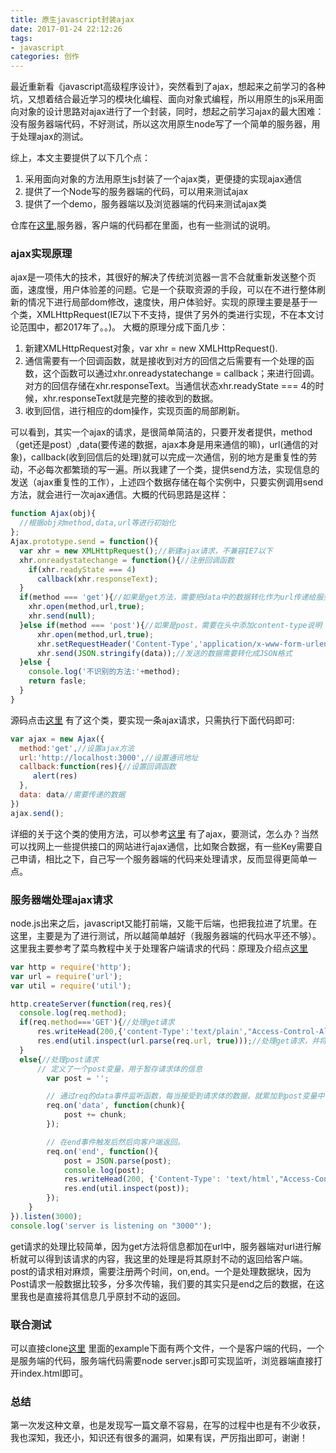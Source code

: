 ```yaml
---
title: 原生javascript封装ajax
date: 2017-01-24 22:12:26
tags:
- javascript
categories: 创作
---
```

最近重新看《javascript高级程序设计》，突然看到了ajax，想起来之前学习的各种坑，又想着结合最近学习的模块化编程、面向对象式编程，所以用原生的js采用面向对象的设计思路对ajax进行了一个封装，同时，想起之前学习ajax的最大困难：没有服务器端代码，不好测试，所以这次用原生node写了一个简单的服务器，用于处理ajax的测试。
<!--more-->

综上，本文主要提供了以下几个点：
1. 采用面向对象的方法用原生js封装了一个ajax类，更便捷的实现ajax通信
2. 提供了一个Node写的服务器端的代码，可以用来测试ajax
3. 提供了一个demo，服务器端以及浏览器端的代码来测试ajax类

仓库在[这里](https://github.com/yuzai/ajax-),服务器，客户端的代码都在里面，也有一些测试的说明。

### ajax实现原理
ajax是一项伟大的技术，其很好的解决了传统浏览器一言不合就重新发送整个页面，速度慢，用户体验差的问题。它是一个获取资源的手段，可以在不进行整体刷新的情况下进行局部dom修改，速度快，用户体验好。实现的原理主要是基于一个类，XMLHttpRequest(IE7以下不支持，提供了另外的类进行实现，不在本文讨论范围中，都2017年了。。)。
大概的原理分成下面几步：
1. 新建XMLHttpRequest对象，var xhr = new XMLHttpRequest().
2. 通信需要有一个回调函数，就是接收到对方的回信之后需要有一个处理的函数，这个函数可以通过xhr.onreadystatechange = callback；来进行回调。对方的回信存储在xhr.responseText。当通信状态xhr.readyState === 4的时候，xhr.responseText就是完整的接收到的数据。
3. 收到回信，进行相应的dom操作，实现页面的局部刷新。

可以看到，其实一个ajax的请求，是很简单简洁的，只要开发者提供，method（get还是post）,data(要传递的数据，ajax本身是用来通信的嘛)，url(通信的对象)，callback(收到回信后的处理)就可以完成一次通信，别的地方是重复性的劳动，不必每次都繁琐的写一遍。所以我建了一个类，提供send方法，实现信息的发送（ajax重复性的工作），上述四个数据存储在每个实例中，只要实例调用send方法，就会进行一次ajax通信。大概的代码思路是这样：
```js
function Ajax(obj){
  //根据obj对method,data,url等进行初始化
};
Ajax.prototype.send = function(){
  var xhr = new XMLHttpRequest();//新建ajax请求，不兼容IE7以下
  xhr.onreadystatechange = function(){//注册回调函数
    if(xhr.readyState === 4)
      callback(xhr.responseText);
  }
  if(method === 'get'){//如果是get方法，需要把data中的数据转化作为url传递给服务器
    xhr.open(method,url,true);
    xhr.send(null);
  }else if(method === 'post'){//如果是post，需要在头中添加content-type说明
      xhr.open(method,url,true);
      xhr.setRequestHeader('Content-Type','application/x-www-form-urlencoded');
      xhr.send(JSON.stringify(data));//发送的数据需要转化成JSON格式
  }else {
    console.log('不识别的方法:'+method);
    return fasle;
  }
}
```

源码点击[这里](https://github.com/yuzai/ajax-/blob/master/ajax2.js)
有了这个类，要实现一条ajax请求，只需执行下面代码即可:

```js
var ajax = new Ajax({
  method:'get',//设置ajax方法
  url:'http://localhost:3000',//设置通讯地址
  callback:function(res){//设置回调函数
     alert(res)
  },
  data: data//需要传递的数据
})
ajax.send();
```

详细的关于这个类的使用方法，可以参考[这里](https://github.com/yuzai/ajax-)
有了ajax，要测试，怎么办？当然可以找网上一些提供接口的网站进行ajax通信，比如聚合数据，有一些Key需要自己申请，相比之下，自己写一个服务器端的代码来处理请求，反而显得更简单一点。

### 服务器端处理ajax请求
node.js出来之后，javascript又能打前端，又能干后端，也把我拉进了坑里。在这里，主要是为了进行测试，所以越简单越好（我服务器端的代码水平还不够）。这里我主要参考了菜鸟教程中关于处理客户端请求的代码：原理及介绍点[这里](http://www.runoob.com/nodejs/node-js-get-post.html)
```js
var http = require('http');
var url = require('url');
var util = require('util');

http.createServer(function(req,res){
  console.log(req.method);
  if(req.method==='GET'){//处理get请求
      res.writeHead(200,{'content-Type':'text/plain',"Access-Control-Allow-Origin":"*"});
      res.end(util.inspect(url.parse(req.url, true)));//处理get请求，并将结果传递给客户端
  }
  else{//处理post请求
      // 定义了一个post变量，用于暂存请求体的信息
        var post = '';

        // 通过req的data事件监听函数，每当接受到请求体的数据，就累加到post变量中
        req.on('data', function(chunk){
            post += chunk;
        });

        // 在end事件触发后然后向客户端返回。
        req.on('end', function(){
            post = JSON.parse(post);
            console.log(post);
            res.writeHead(200, {'Content-Type': 'text/html',"Access-Control-Allow-Origin":"*"});
            res.end(util.inspect(post));
        });
    }
}).listen(3000);
console.log('server is listening on "3000"');
```
get请求的处理比较简单，因为get方法将信息都加在url中，服务器端对url进行解析就可以得到该请求的内容，我这里的处理是将其原封不动的返回给客户端。
post的请求相对麻烦，需要注册两个时间，on,end。一个是处理数据块，因为Post请求一般数据比较多，分多次传输，我们要的其实只是end之后的数据，在这里我也是直接将其信息几乎原封不动的返回。

### 联合测试
可以直接clone[这里](https://github.com/yuzai/ajax-)
里面的example下面有两个文件，一个是客户端的代码，一个是服务端的代码，服务端代码需要node server.js即可实现监听，浏览器端直接打开index.html即可。

### 总结
第一次发这种文章，也是发现写一篇文章不容易，在写的过程中也是有不少收获，我也深知，我还小，知识还有很多的漏洞，如果有误，严厉指出即可，谢谢！
